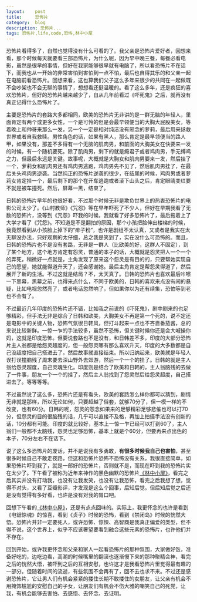 ```yaml
---
layout:    post
title:     恐怖片
category:  blog
description: 恐怖片...
tags: 恐怖片,life,code,恐怖,林中小屋
---
```

恐怖片看得多了，自然也觉得没有什么可看的了。我父亲是恐怖片爱好者，回想来看，那个时候每天就要看三部恐怖片，为什么呢，因为早中晚三餐，每餐必看电影，虽然是很早的事情，但好在我家能够很早就有电脑了，所以看恐怖片不在话下，而我也从一开始的非常害怕到害怕到一点不怕，最后也自得其乐的和父亲一起在电脑前看恐怖片。回想来看，这也算我们父子这么多年来很少的共同在一起做既不会吵架也不会无聊的事情了，想想看还挺温暖的。看了这么多年，还是疯狂的喜欢恐怖片，但好的恐怖片越来越少了，自从几年前看过《吓死鬼》之后，就再没有真正记得什么恐怖片了。

主要是恐怖片的套路大多都相同，欧美的恐怖片无非讲的是一群无脑的年轻人，里面肯定有两个或更多女性，一个是可怜的但是会最早领便当的大胸大屁股美女，等着晚上和帅哥来那么一发，另一个一定是相对纯洁没有邪念的萝莉，最后用来拯救世界或者自我救赎。男性角色的话，如果有黑人，那么肯定是最早领便当的路人甲，如果没有，那差不多得有一个无脑的肌肉男，和前面的大胸美女在快要来一发的时候，有一个随机要死。除了肌肉男，剩下的就是瘾君子或者鸡肉男，手无缚鸡之力，但最后永远是关键。故事呢，大概就是大胸女和肌肉男要来一发，然后挂了一个，萝莉女和肌肉男还有鸡肉男逃跑，鸡肉男先不见了，然后肌肉男挂了，在最后关头鸡肉男逆袭。当然纯正的恐怖片逆袭的很少，在结尾的时候，鸡肉男或者萝莉女肯定挂一个，最后剩下的那个在开车逃跑或者滚下山头之后，肯定眼睛变红要不就是被车撞死。然后，屏幕一黑，结束了。

日韩的恐怖片早年的也很好看，不过那个时候无非是欺负世界上的热衷恐怖片的电影公司太少了。《山村教师》《咒怨》等在早年吓死了不少人，但好在早期我看了无数的恐怖片，没等到《咒怨》吓我的时候，我就看了好多恐怖片了，最后拖着上了大学才看了《咒怨》。不知道是不是翻拍的原因，那个小孩把脸伸出楼梯的时候，我竟然看到从小孩脸上掉下的“痱子粉”，也许是剧组不太认真，又或者是我实在太无聊没办法，只好观察的太仔细，总之我是笑到了，实在没什么可恐怖的。而且，日韩的恐怖片也不是没有套路，无非是一群人（比欧美的好，这群人不固定），到了某个地方，这个地方肯定有怨灵，普通的本子的话，大概就是怨灵把人一个一个的弄死，稍微好一点就是，主角发现了原来这个怨灵是有目的的，只要帮她实现自己的愿望，她就能得道升天了，还会感谢她。最后主角肯定是帮怨灵得道了，然后展开了新的生活。不过这就是结局？不，太天真了。日韩的恐怖片也喜欢最后咔嚓一下黑幕，黑幕之前，也得来点什么，不同于欧美的，日韩的喜欢来点没有闹的悬疑，比如电视忽然亮了，或者电话忽然响了，但如果你以为还有续集，恐怕等到老也不会有了。

不过最近几年印度的恐怖片还不错，比如我之前说的《吓死鬼》，剧中剧来的也足够精彩，但手法无非是综合了日韩和欧美，大胸美女不再是第一个死的，说不定还是电影中的关键人物，恐怖气氛很日韩风，但打斗起来一点也不吝啬番茄酱，总的来说比较新鲜。一惊一乍的手法较多，虽然不恐怖，但关键时候你还是会大喊操你妈，这就是印度恐怖。但要说套路也不是没有，和日韩差不多，印度的大部分恐怖片主人翁都是给怨灵超度的，但一般怨灵哪有那么喜欢升天，印度的大多数都是自己没超度把自己搭进去了，然后故事就直接结束。所以归纳起来，欧美就是年轻人误打误撞脑残了周末要去深山野外去郊游，然后一个一个的挂了。日韩的就是主人翁给怨灵超度，自己灵魂生化。印度则是结合了欧美和日韩的，主人翁脑残的去做了一件事，朋友一个一个的挂了，然后主人翁找到了怨灵然后给怨灵超度，自己搭进去了。等等等等。

不过虽然说了这么多，恐怖片还是有看头，欧美的套路怎么样你都可以猜到，剧情无非就是那样，所以无论如何，只要超越了俗套，就够70分了，但一模一样的不改变，也有60分。日韩的呢，怨灵的怨念如果来的足够精彩足够悲催也可以打70分，但怨灵的目的很脑残的话，几乎可以直接不及格，再加上拍摄手法没有创新的话，10分都有可能。印度的就比较好，基本上一惊一乍已经可以打到60了，主人翁们一般都不太脑残，怨灵也足够恐怖，基本上就是个60分，但要再来点出色的本子，70分左右不在话下。

说了这么多恐怖片的废话，并不是说我有多勇敢，**有很多时候我自己也害怕**，甚至很多时候自己不敢走夜路，但这和恐怖片恐怖不恐怖没有关系，我很直接简单，如果恐怖片吓到我了，就是一部好的恐怖片，否则就不是，而现在吓到我的恐怖片实在太少了。下午看了被称为近年来神作的黑色幽默的恐怖片[《林中小屋》](http://movie.douban.com/subject/3143676/)，看完之后其实并没有打动我，也没有让我发笑，也没有让我恐怖，看完之后我想了想，觉得不对头，又看了豆瓣影评，才发现是这么个回事，后知后觉。但后知后觉之后还是没有觉得有多好看，也许是没有对我的胃口吧。

回想下午看的[《林中小屋》](http://movie.douban.com/subject/3143676/)，还是有点点回味的。实际上，我更怀念的也许是看到《电锯惊魂》的惊喜，看到《贞子》时候的恐怖，看到《禁闭岛》时候的恍然大悟。恐怖片并非一定要死人，或许恐怖、惊悚、高智商是我真正偏爱的类型，但不得不说，这个世界上，似乎不应该奢望要看到融合这些元素的恐怖片，也许他们并不存在。

回到开始，或许我更怀念和父亲和家人一起看恐怖片的那种氛围，大家做好饭，准备好吃的，边吃边看，高潮的时候嘴里的翻滚也逐渐慢下来的那种聚精会神，看完之后的恍然大悟，被吓到之后的互相安慰，也许这才是我看恐怖片里觉得最有趣的一部分。但随着时间的流逝，有些氛围不会再有了，回不去也求不来。不过还是感谢恐怖片，它让男人们有机会紧紧的搂住长期不敢搂住的女朋友，让父亲有机会不用掩饰尴尬的安慰自己的子女，让朋友们有机会不伤大雅的嘲笑自己的死党，让我，有机会能够去害怕、去感悟、去怀念、去证明。